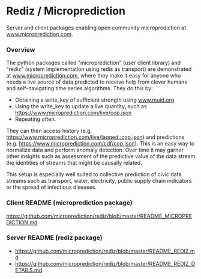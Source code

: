 

# Rediz / Microprediction

Server and client packages enabling open community microprediction at www.microprediction.com.  

### Overview 

The python packages called "microprediction" (user client library) and "rediz" (system implementation using redis as transport) are demonstrated at www.microprediction.com, where they 
make it easy for anyone who needs a live source of data predicted to receive help from clever humans and self-navigating time series algorithms.  They do this by:

 - Obtaining a write_key of sufficient strength using www.muid.org 
 - Using the write_key to update a live quantity, such as https://www.microprediction.com/live/cop.json
 - Repeating often.  

They can then access history (e.g. https://www.microprediction.com/live/lagged::cop.json) and predictions (e.g. https://www.microprediction.com/cdf/cop.json). This is an easy way to 
normalize data and perform anomaly detection. Over time it may garner other insights such as assessment of the predictive value of the data stream the identities of streams that
might be causally related. 

This setup is especially well suited to collective prediction of civic data streams such as transport, water, electricity, public supply chain indicators or the spread of infectious diseases. 
  

### Client README (microprediction package)

https://github.com/microprediction/rediz/blob/master/README_MICROPREDICTION.md

### Server README (rediz package)

 - https://github.com/microprediction/rediz/blob/master/README_REDIZ.md 
 - https://github.com/microprediction/rediz/blob/master/README_REDIZ_DETAILS.md


